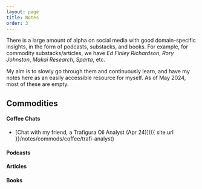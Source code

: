 ```yaml
---
layout: page
title: Notes
order: 3
---
```


There is a large amount of alpha on social media with good domain-specific insights, in the form of podcasts, substacks, and books. For example, for commodity substacks/articles, we have _Ed Finley Richardson_, _Rory Johnston_, _Makai Research_, _Sparta_, etc. 

My aim is to slowly go through them and continuously learn, and have my notes here as an easily accessible resource for myself. As of May 2024, most of these are empty. 

## Commodities

#### Coffee Chats

* [Chat with my friend, a Trafigura Oil Analyst (Apr 24)]({{ site.url }}/notes/commods/coffee/trafi-analyst)

#### Podcasts
#### Articles
#### Books
